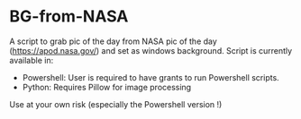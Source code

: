 # BG-from-NASA
A script to grab pic of the day from NASA pic of the day (https://apod.nasa.gov/) and set as windows background.
Script is currently available in:
- Powershell: User is required to have grants to run Powershell scripts.
- Python: Requires Pillow for image processing

Use at your own risk (especially the Powershell version !)

